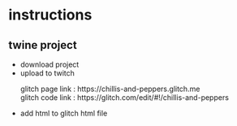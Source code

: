 <h1>instructions</h1>
<h2>twine project</h2>
<ul><li>download project</li><li>upload to twitch</li>
  <p>glitch page link : https://chillis-and-peppers.glitch.me</br>
  glitch code link : https://glitch.com/edit/#!/chillis-and-peppers</p>
<li>add html to glitch html file</li></ul>
